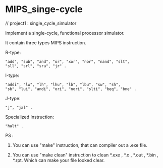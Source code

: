 # MIPS_singe-cycle
  // project1 : single_cycle_simulator

Implement a single-cycle, functional processor simulator.



It contain three types MIPS instruction.

  R-type:
  
	"add", "sub", "and", "or", "xor", "nor", "nand", "slt",
	"sll", "srl", "sra", "jr" .
	
  I-type:
  
	"addi", "lw", "lh", "lhu", "lb", "lbu", "sw", "sh",
	"sb", "lui", "andi", "ori", "nori", "slti", "beq", "bne" .
	
  J-type:
  
	"j", "jal" .
	
  Specialized Instruction: 
  
	"halt" .
	
	


PS : 
1. You can use "make" instruction, that can compiler out a .exe file.
     
2. You can use "make clean" instruction to clean *.exe , *.o , *.out , *.bin , *.rpt.
	Which can make your file looked clear.
	

